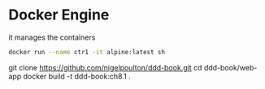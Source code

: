 # Docker Engine

it manages the containers

```bash
docker run --name ctr1 -it alpine:latest sh
```


git clone https://github.com/nigelpoulton/ddd-book.git
cd ddd-book/web-app
docker build -t ddd-book:ch8.1 .
